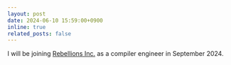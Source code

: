 ```yaml
---
layout: post
date: 2024-06-10 15:59:00+0900
inline: true
related_posts: false
---
```


I will be joining [Rebellions Inc.](https://rebellions.ai/) as a compiler engineer in September 2024.
